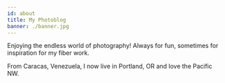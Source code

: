 ```yaml
---
id: about
title: My Photoblog
banner: ./banner.jpg
---
```

Enjoying the endless world of photography! Always for fun, sometimes for inspiration for my fiber work.

From Caracas, Venezuela, I now live in Portland, OR and love the Pacific NW.